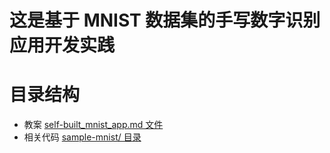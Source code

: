 # 这是基于 MNIST 数据集的手写数字识别应用开发实践

# 目录结构
* 教案 [self-built_mnist_app.md 文件](./self-built_mnist_app.md)
* 相关代码 [sample-mnist/ 目录](./sample-mnist/)
